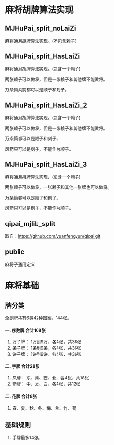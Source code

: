 # 麻将胡牌算法实现

## MJHuPai_split_noLaiZi

麻将通用胡牌算法实现。(不包含赖子)

## MJHuPai_split_HasLaiZi

麻将通用胡牌算法实现。(包含一个赖子)

两张赖子可以做将，但是一张赖子和其他牌不能做将。

万条筒风箭都可以是顺子和刻子。

## MJHuPai_split_HasLaiZi_2

麻将通用胡牌算法实现。(包含一个赖子)

两张赖子可以做将，但是一张赖子和其他牌不能做将。

万条筒都可以是顺子和刻子。

风箭只可以是刻子，不能作为顺子。

## MJHuPai_split_HasLaiZi_3

麻将通用胡牌算法实现。(包含一个赖子)

两张赖子可以做将，一张赖子和其他一张牌也可以做将。

万条筒都可以是顺子和刻子。

风箭只可以是刻子，不能作为顺子。

## qipai_mjlib_split

取自：https://github.com/yuanfengyun/qipai.git

## public 

麻将子通用定义



# 麻将基础

## 牌分类

全副牌共有6类42种图案，144张。

#### 一. 序数牌 合计108张

1. 万子牌： 1万到9万，各4张，共36张
2. 条子牌： 1条到9条，各4张，共36张
2. 饼子牌： 1饼到9饼，各4张，共36张


#### 二. 字牌 合计28张

1. 风牌： 东、南、西、北，各4张，共16张
2. 箭牌： 中、发、白，各4张，共12张


#### 二. 花牌 合计8张

1. 春、夏、秋、冬、梅、兰、竹、菊


## 基础规则

1. 手牌最多14张。
